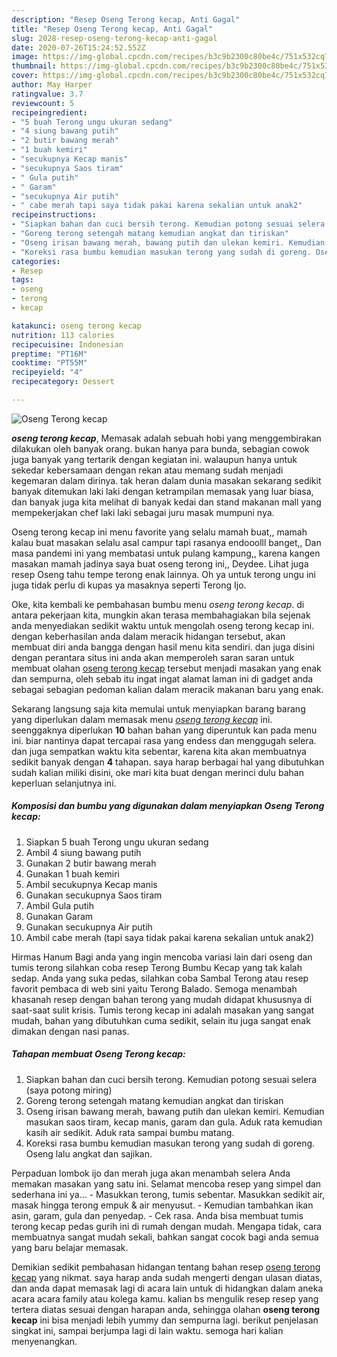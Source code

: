 ```yaml
---
description: "Resep Oseng Terong kecap, Anti Gagal"
title: "Resep Oseng Terong kecap, Anti Gagal"
slug: 2028-resep-oseng-terong-kecap-anti-gagal
date: 2020-07-26T15:24:52.552Z
image: https://img-global.cpcdn.com/recipes/b3c9b2300c80be4c/751x532cq70/oseng-terong-kecap-foto-resep-utama.jpg
thumbnail: https://img-global.cpcdn.com/recipes/b3c9b2300c80be4c/751x532cq70/oseng-terong-kecap-foto-resep-utama.jpg
cover: https://img-global.cpcdn.com/recipes/b3c9b2300c80be4c/751x532cq70/oseng-terong-kecap-foto-resep-utama.jpg
author: May Harper
ratingvalue: 3.7
reviewcount: 5
recipeingredient:
- "5 buah Terong ungu ukuran sedang"
- "4 siung bawang putih"
- "2 butir bawang merah"
- "1 buah kemiri"
- "secukupnya Kecap manis"
- "secukupnya Saos tiram"
- " Gula putih"
- " Garam"
- "secukupnya Air putih"
- " cabe merah tapi saya tidak pakai karena sekalian untuk anak2"
recipeinstructions:
- "Siapkan bahan dan cuci bersih terong. Kemudian potong sesuai selera (saya potong miring)"
- "Goreng terong setengah matang kemudian angkat dan tiriskan"
- "Oseng irisan bawang merah, bawang putih dan ulekan kemiri. Kemudian masukan saos tiram, kecap manis, garam dan gula. Aduk rata kemudian kasih air sedikit. Aduk rata sampai bumbu matang."
- "Koreksi rasa bumbu kemudian masukan terong yang sudah di goreng. Oseng lalu angkat dan sajikan."
categories:
- Resep
tags:
- oseng
- terong
- kecap

katakunci: oseng terong kecap 
nutrition: 113 calories
recipecuisine: Indonesian
preptime: "PT16M"
cooktime: "PT55M"
recipeyield: "4"
recipecategory: Dessert

---
```



![Oseng Terong kecap](https://img-global.cpcdn.com/recipes/b3c9b2300c80be4c/751x532cq70/oseng-terong-kecap-foto-resep-utama.jpg)

<b><i>oseng terong kecap</i></b>, Memasak adalah sebuah hobi yang menggembirakan dilakukan oleh banyak orang. bukan hanya para bunda, sebagian cowok juga banyak yang tertarik dengan kegiatan ini. walaupun hanya untuk sekedar kebersamaan dengan rekan atau memang sudah menjadi kegemaran dalam dirinya. tak heran dalam dunia masakan sekarang sedikit banyak ditemukan laki laki dengan ketrampilan memasak yang luar biasa, dan banyak juga kita melihat di banyak kedai dan stand makanan mall yang mempekerjakan chef laki laki sebagai juru masak mumpuni nya.

Oseng terong kecap ini menu favorite yang selalu mamah buat,, mamah kalau buat masakan selalu asal campur tapi rasanya endooolll banget,, Dan masa pandemi ini yang membatasi untuk pulang kampung,, karena kangen masakan mamah jadinya saya buat oseng terong ini,, Deydee. Lihat juga resep Oseng tahu tempe terong enak lainnya. Oh ya untuk terong ungu ini juga tidak perlu di kupas ya masaknya seperti Terong Ijo.

Oke, kita kembali ke pembahasan bumbu menu <i>oseng terong kecap</i>. di antara pekerjaan kita, mungkin akan terasa membahagiakan bila sejenak anda menyediakan sedikit waktu untuk mengolah oseng terong kecap ini. dengan keberhasilan anda dalam meracik hidangan tersebut, akan membuat diri anda bangga dengan hasil menu kita sendiri. dan juga disini dengan perantara situs ini anda akan memperoleh saran saran untuk membuat olahan <u>oseng terong kecap</u> tersebut menjadi masakan yang enak dan sempurna, oleh sebab itu ingat ingat alamat laman ini di gadget anda sebagai sebagian pedoman kalian dalam meracik makanan baru yang enak.


Sekarang langsung saja kita memulai untuk menyiapkan barang barang yang diperlukan dalam memasak menu <u><i>oseng terong kecap</i></u> ini. seenggaknya diperlukan <b>10</b> bahan bahan yang diperuntuk kan pada menu ini. biar nantinya dapat tercapai rasa yang endess dan menggugah selera. dan juga sempatkan waktu kita sebentar, karena kita akan membuatnya sedikit banyak dengan <b>4</b> tahapan. saya harap berbagai hal yang dibutuhkan sudah kalian miliki disini, oke mari kita buat dengan merinci dulu bahan keperluan selanjutnya ini.

<!--inarticleads1-->

##### Komposisi dan bumbu yang digunakan dalam menyiapkan Oseng Terong kecap:

1. Siapkan 5 buah Terong ungu ukuran sedang
1. Ambil 4 siung bawang putih
1. Gunakan 2 butir bawang merah
1. Gunakan 1 buah kemiri
1. Ambil secukupnya Kecap manis
1. Gunakan secukupnya Saos tiram
1. Ambil  Gula putih
1. Gunakan  Garam
1. Gunakan secukupnya Air putih
1. Ambil  cabe merah (tapi saya tidak pakai karena sekalian untuk anak2)


Hirmas Hanum Bagi anda yang ingin mencoba variasi lain dari oseng dan tumis terong silahkan coba resep Terong Bumbu Kecap yang tak kalah sedap. Anda yang suka pedas, silahkan coba Sambal Terong atau resep favorit pembaca di web sini yaitu Terong Balado. Semoga menambah khasanah resep dengan bahan terong yang mudah didapat khususnya di saat-saat sulit krisis. Tumis terong kecap ini adalah masakan yang sangat mudah, bahan yang dibutuhkan cuma sedikit, selain itu juga sangat enak dimakan dengan nasi panas. 

<!--inarticleads2-->

##### Tahapan membuat Oseng Terong kecap:

1. Siapkan bahan dan cuci bersih terong. Kemudian potong sesuai selera (saya potong miring)
1. Goreng terong setengah matang kemudian angkat dan tiriskan
1. Oseng irisan bawang merah, bawang putih dan ulekan kemiri. Kemudian masukan saos tiram, kecap manis, garam dan gula. Aduk rata kemudian kasih air sedikit. Aduk rata sampai bumbu matang.
1. Koreksi rasa bumbu kemudian masukan terong yang sudah di goreng. Oseng lalu angkat dan sajikan.


Perpaduan lombok ijo dan merah juga akan menambah selera Anda memakan masakan yang satu ini. Selamat mencoba resep yang simpel dan sederhana ini ya… - Masukkan terong, tumis sebentar. Masukkan sedikit air, masak hingga terong empuk &amp; air menyusut. - Kemudian tambahkan ikan asin, garam, gula dan penyedap. - Cek rasa. Anda bisa membuat tumis terong kecap pedas gurih ini di rumah dengan mudah. Mengapa tidak, cara membuatnya sangat mudah sekali, bahkan sangat cocok bagi anda semua yang baru belajar memasak. 

Demikian sedikit pembahasan hidangan tentang bahan resep <u>oseng terong kecap</u> yang nikmat. saya harap anda sudah mengerti dengan ulasan diatas, dan anda dapat memasak lagi di acara lain untuk di hidangkan dalam aneka acara acara family atau kolega kamu. kalian bs mengulik resep resep yang tertera diatas sesuai dengan harapan anda, sehingga olahan <b>oseng terong kecap</b> ini bisa menjadi lebih yummy dan sempurna lagi. berikut penjelasan singkat ini, sampai berjumpa lagi di lain waktu. semoga hari kalian menyenangkan.
